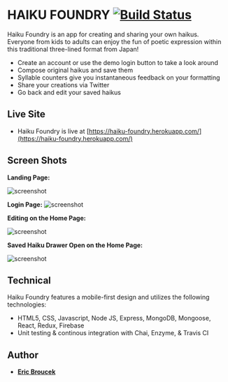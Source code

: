 
HAIKU FOUNDRY [![Build Status](https://travis-ci.org/eBrou/haiku-foundry.svg?branch=master)](https://travis-ci.org/eBrou/haiku-foundry)
===========

Haiku Foundry is an app for creating and sharing your own haikus.  Everyone from kids to adults can enjoy the fun of poetic expression within this traditional three-lined format from Japan!

* Create an account or use the demo login button to take a look around
* Compose original haikus and save them
* Syllable counters give you instantaneous feedback on your formatting
* Share your creations via Twitter
* Go back and edit your saved haikus

Live Site
---------
* Haiku Foundry is live at [https://haiku-foundry.herokuapp.com/](https://haiku-foundry.herokuapp.com/)      

Screen Shots
------------   
**Landing Page:**

![screenshot](http://i53.photobucket.com/albums/g48/tallericbucket/landing%20page_zpsaqkn1bl6.jpeg)

**Login Page:**
![screenshot](http://i53.photobucket.com/albums/g48/tallericbucket/login%20page_zpscioacvuj.jpeg)

**Editing on the Home Page:**

![screenshot](http://i53.photobucket.com/albums/g48/tallericbucket/compose%20page_zpsj6lpzvba.jpeg)

**Saved Haiku Drawer Open on the Home Page:**

![screenshot](http://i53.photobucket.com/albums/g48/tallericbucket/sidebar%20open_zpsqn7dcro7.jpeg)

Technical
---------
Haiku Foundry features a mobile-first design and utilizes the following technologies:

* HTML5, CSS, Javascript, Node JS, Express, MongoDB, Mongoose, React, Redux, Firebase
* Unit testing & continous integration with Chai, Enzyme, & Travis CI

Author
------
* **[Eric Broucek](https://github.com/ebrou)**
